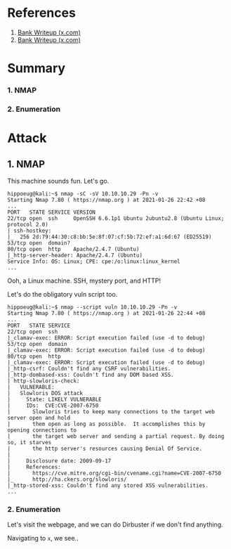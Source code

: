 # References
1. [Bank Writeup (x.com)]()
2. [Bank Writeup (x.com)]()

# Summary
### 1. NMAP

### 2. Enumeration

# Attack
## 1. NMAP
This machine sounds fun. Let's go.
```
hippoeug@kali:~$ nmap -sC -sV 10.10.10.29 -Pn -v
Starting Nmap 7.80 ( https://nmap.org ) at 2021-01-26 22:42 +08
...
PORT   STATE SERVICE VERSION
22/tcp open  ssh     OpenSSH 6.6.1p1 Ubuntu 2ubuntu2.8 (Ubuntu Linux; protocol 2.0)
| ssh-hostkey: 
|_  256 2d:79:44:30:c8:bb:5e:8f:07:cf:5b:72:ef:a1:6d:67 (ED25519)
53/tcp open  domain?
80/tcp open  http    Apache/2.4.7 (Ubuntu)
|_http-server-header: Apache/2.4.7 (Ubuntu)                                                                                                                           
Service Info: OS: Linux; CPE: cpe:/o:linux:linux_kernel
...
```
Ooh, a Linux machine. SSH, mystery port, and HTTP!

Let's do the obligatory vuln script too.
```
hippoeug@kali:~$ nmap --script vuln 10.10.10.29 -Pn -v
Starting Nmap 7.80 ( https://nmap.org ) at 2021-01-26 22:44 +08
...
PORT   STATE SERVICE
22/tcp open  ssh
|_clamav-exec: ERROR: Script execution failed (use -d to debug)
53/tcp open  domain
|_clamav-exec: ERROR: Script execution failed (use -d to debug)
80/tcp open  http
|_clamav-exec: ERROR: Script execution failed (use -d to debug)
|_http-csrf: Couldn't find any CSRF vulnerabilities.
|_http-dombased-xss: Couldn't find any DOM based XSS.
| http-slowloris-check: 
|   VULNERABLE:
|   Slowloris DOS attack                                                                                                                                              
|     State: LIKELY VULNERABLE
|     IDs:  CVE:CVE-2007-6750
|       Slowloris tries to keep many connections to the target web server open and hold
|       them open as long as possible.  It accomplishes this by opening connections to
|       the target web server and sending a partial request. By doing so, it starves
|       the http server's resources causing Denial Of Service.
|       
|     Disclosure date: 2009-09-17
|     References:
|       https://cve.mitre.org/cgi-bin/cvename.cgi?name=CVE-2007-6750
|_      http://ha.ckers.org/slowloris/
|_http-stored-xss: Couldn't find any stored XSS vulnerabilities.
...
```

### 2. Enumeration
Let's visit the webpage, and we can do Dirbuster if we don't find anything.

Navigating to `x`, we see..

